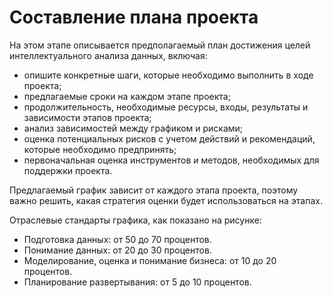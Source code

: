 Составление плана проекта
===============================

На этом этапе описывается предполагаемый план достижения целей интеллектуального анализа данных, включая:
- опишите конкретные шаги, которые необходимо выполнить в ходе проекта;
- предлагаемые сроки на каждом этапе проекта;
- продолжительность, необходимые ресурсы, входы, результаты и зависимости этапов проекта;
- анализ зависимостей между графиком и рисками;
- оценка потенциальных рисков с учетом действий и рекомендаций, которые необходимо предпринять;
- первоначальная оценка инструментов и методов, необходимых для поддержки проекта.

Предлагаемый график зависит от каждого этапа проекта, поэтому важно решить, какая стратегия оценки будет использоваться на этапах.

Отраслевые стандарты графика, как показано на рисунке:
- Подготовка данных: от 50 до 70 процентов.
- Понимание данных: от 20 до 30 процентов.
- Моделирование, оценка и понимание бизнеса: от 10 до 20 процентов.
- Планирование развертывания: от 5 до 10 процентов.
